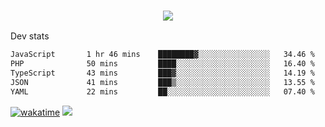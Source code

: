 <h3 align="center">
  <a href="https://github.com/spoopy2023">
      <img src="https://github-profile-trophy.vercel.app/?username=Spoopy2023&no-bg=true&no-frame=true">
  </a>
</h3>

Dev stats
<!--START_SECTION:waka-->

```txt
JavaScript       1 hr 46 mins    ████████▓░░░░░░░░░░░░░░░░   34.46 %
PHP              50 mins         ████░░░░░░░░░░░░░░░░░░░░░   16.40 %
TypeScript       43 mins         ███▓░░░░░░░░░░░░░░░░░░░░░   14.19 %
JSON             41 mins         ███▒░░░░░░░░░░░░░░░░░░░░░   13.55 %
YAML             22 mins         ██░░░░░░░░░░░░░░░░░░░░░░░   07.40 %
```

<!--END_SECTION:waka-->
[![wakatime](https://wakatime.com/badge/user/018ece4c-ff65-47b1-86a2-26e4e720c978.svg)](https://wakatime.com/@mac_g)
<img src="https://camo.githubusercontent.com/935c1e1091fb0ce9d975d06263ed4bc014721cd7e52b557f59b07c85da01afe3/68747470733a2f2f6b6f6d617265762e636f6d2f67687076632f3f757365726e616d653d5843726166744d616e3532266c6162656c3d566965777326636f6c6f723d626c7565267374796c653d706c6173746963">
